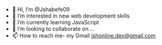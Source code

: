 - 👋 Hi, I’m @Jshabefe09
- 👀 I’m interested in new web development skills
- 🌱 I’m currently learning JavaScript
- 💞️ I’m looking to collaborate on ...
- 📫 How to reach me- my Gmail jshonline.dev@gmail.com

<!---
Jshabefe09/Jshabefe09 is a ✨ special ✨ repository because its `README.md` (this file) appears on your GitHub profile.
You can click the Preview link to take a look at your changes.
--->
